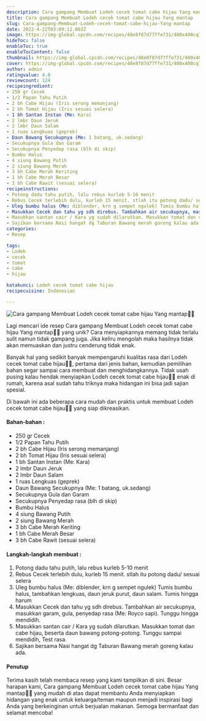 ```yaml
---
description: Cara gampang Membuat Lodeh cecek tomat cabe hijau Yang mantap"
title: Cara gampang Membuat Lodeh cecek tomat cabe hijau Yang mantap
slug: Cara-gampang-Membuat-Lodeh-cecek-tomat-cabe-hijau-Yang-mantap
date: 2022-4-22T03:09:12.063Z
image: https://img-global.cpcdn.com/recipes/48e8f87d77ffe731/400x400cq70/photo.jpg
hideToc: false
enableToc: true
enableTocContent: false
thumbnail: https://img-global.cpcdn.com/recipes/48e8f87d77ffe731/400x400cq70/photo.jpg
cover: https://img-global.cpcdn.com/recipes/48e8f87d77ffe731/400x400cq70/photo.jpg
author: admin
ratingvalue: 4.8
reviewcount: 124
recipeingredient:
- 250 gr Cecek
- 1/2 Papan Tahu Putih
- 2 bh Cabe Hijau (Iris serong memanjang)
- 2 bh Tomat Hijau (Iris sesuai selera)
- 1 bh Santan Instan (Me: Kara)
- 2 lmbr Daun Jeruk
- 2 lmbr Daun Salam
- 1 ruas Lengkuas (geprek)
- Daun Bawang Secukupnya (Me: 1 batang, uk.sedang)
- Secukupnya Gula dan Garam
- Secukupnya Penyedap rasa (blh di skip)
- Bumbu Halus
- 4 siung Bawang Putih
- 2 siung Bawang Merah
- 3 bh Cabe Merah Keriting
- 1 bh Cabe Merah Besar
- 3 bh Cabe Rawit (sesuai selera)
recipeinstructions:
- Potong dadu tahu putih, lalu rebus kurleb 5-10 menit
- Rebus Cecek terlebih dulu, kurleb 15 menit. stlah itu potong dadu/ sesuai selera
- Uleg bumbu halus (Me: diblender, krn g sempet ngulek) Tumis bumbu halus, tambahkan lengkuas, daun jeruk purut, daun salam. Tumis hingga harum
- Masukkan Cecek dan tahu yg sdh direbus. Tambahkan air secukupnya, masukkan garam, gula, penyedap rasa (Me: Royco sapi). Tunggu hingga mendidih.
- Masukkan santan cair / Kara yg sudah dilarutkan. Masukkan tomat dan cabe hijau, beserta daun bawang potong-potong. Tunggu sampai mendidih, Test rasa.
- Sajikan bersama Nasi hangat dg Taburan Bawang merah goreng kalau ada.
categories:
- Resep

tags:
- Lodeh
- cecek
- tomat
- cabe
- hijau

katakunci: Lodeh cecek tomat cabe hijau
recipecuisine: Indonesian

---
```


![Cara gampang Membuat Lodeh cecek tomat cabe hijau Yang mantap👩‍🍳](https://img-global.cpcdn.com/recipes/48e8f87d77ffe731/400x400cq70/photo.jpg)

Lagi mencari ide resep Cara gampang Membuat Lodeh cecek tomat cabe hijau Yang mantap👩‍🍳 yang unik? Cara menyiapkannya memang tidak terlalu sulit namun tidak gampang juga. Jika keliru mengolah maka hasilnya tidak akan memuaskan dan justru cenderung tidak enak.

Banyak hal yang sedikit banyak mempengaruhi kualitas rasa dari Lodeh cecek tomat cabe hijau👩‍🍳, pertama dari jenis bahan, kemudian pemilihan bahan segar sampai cara membuat dan menghidangkannya. Tidak usah pusing kalau hendak menyiapkan Lodeh cecek tomat cabe hijau👩‍🍳 enak di rumah, karena asal sudah tahu triknya maka hidangan ini bisa jadi sajian spesial.

Di bawah ini ada beberapa cara mudah dan praktis untuk membuat Lodeh cecek tomat cabe hijau👩‍🍳 yang siap dikreasikan.

<!--inarticleads1-->

#### Bahan-bahan :

- 250 gr Cecek
- 1/2 Papan Tahu Putih
- 2 bh Cabe Hijau (Iris serong memanjang)
- 2 bh Tomat Hijau (Iris sesuai selera)
- 1 bh Santan Instan (Me: Kara)
- 2 lmbr Daun Jeruk
- 2 lmbr Daun Salam
- 1 ruas Lengkuas (geprek)
- Daun Bawang Secukupnya (Me: 1 batang, uk.sedang)
- Secukupnya Gula dan Garam
- Secukupnya Penyedap rasa (blh di skip)
- Bumbu Halus
- 4 siung Bawang Putih
- 2 siung Bawang Merah
- 3 bh Cabe Merah Keriting
- 1 bh Cabe Merah Besar
- 3 bh Cabe Rawit (sesuai selera)

<!--inarticleads2-->

#### Langkah-langkah membuat :

1. Potong dadu tahu putih, lalu rebus kurleb 5-10 menit
1. Rebus Cecek terlebih dulu, kurleb 15 menit. stlah itu potong dadu/ sesuai selera
1. Uleg bumbu halus (Me: diblender, krn g sempet ngulek) Tumis bumbu halus, tambahkan lengkuas, daun jeruk purut, daun salam. Tumis hingga harum
1. Masukkan Cecek dan tahu yg sdh direbus. Tambahkan air secukupnya, masukkan garam, gula, penyedap rasa (Me: Royco sapi). Tunggu hingga mendidih.
1. Masukkan santan cair / Kara yg sudah dilarutkan. Masukkan tomat dan cabe hijau, beserta daun bawang potong-potong. Tunggu sampai mendidih, Test rasa.
1. Sajikan bersama Nasi hangat dg Taburan Bawang merah goreng kalau ada.

#### Penutup

Terima kasih telah membaca resep yang kami tampilkan di sini. Besar harapan kami, Cara gampang Membuat Lodeh cecek tomat cabe hijau Yang mantap👩‍🍳 yang mudah di atas dapat membantu Anda menyiapkan hidangan yang enak untuk keluarga/teman maupun menjadi inspirasi bagi Anda yang berkeinginan untuk berjualan makanan. Semoga bermanfaat dan selamat mencoba!